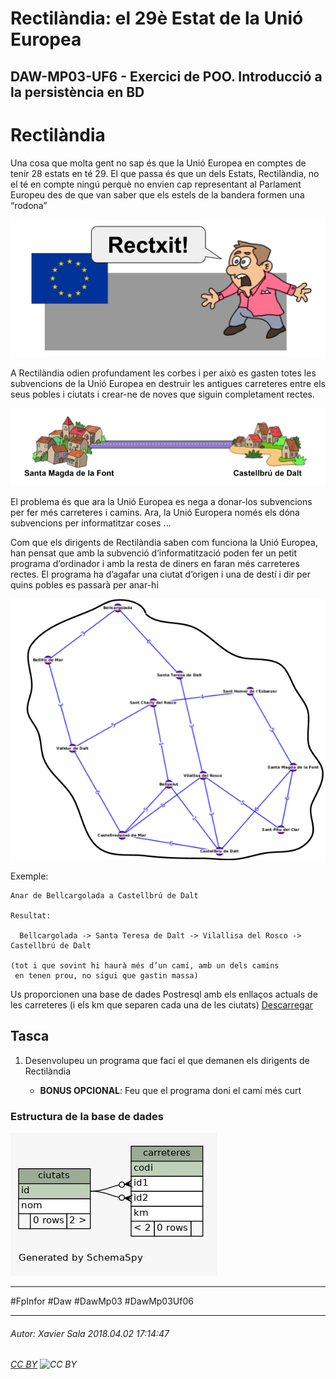 # Rectilàndia: el 29è Estat de la Unió Europea
## DAW-MP03-UF6 - Exercici de POO. Introducció a la persistència en BD
Rectilàndia
==============================
Una cosa que molta gent no sap és que la Unió Europea en comptes de tenir 28 estats en té 29. El que passa és que un dels Estats, Rectilàndia,  no el té en compte ningú perquè no envien cap representant al Parlament Europeu des de que van saber que els estels de la bandera formen una “rodona”

![Europa](https://raw.githubusercontent.com/utrescu/PaginaPersonal/master/static/images/rectxit1.png)

A Rectilàndia odien profundament les corbes i per això es gasten totes les subvencions de la Unió Europea en destruir les antigues carreteres entre els seus pobles i ciutats i crear-ne de noves que siguin completament rectes.

![Europa](https://raw.githubusercontent.com/utrescu/PaginaPersonal/master/static/images/rectxit2.png)

El problema és que ara la Unió Europea es nega a donar-los subvencions per fer més carreteres i camins. Ara, la Unió Europera només els dóna subvencions per informatitzar coses … 

Com que els dirigents de Rectilàndia saben com funciona la Unió Europea,  han pensat que amb la subvenció d’informatització poden fer un petit programa d’ordinador i amb la resta de diners en faran més carreteres rectes. El programa ha d’agafar una ciutat d’origen i una de destí i dir per quins pobles es passarà per anar-hi

![Rectilàndia](https://raw.githubusercontent.com/utrescu/PaginaPersonal/master/static/images/rectxit3.png)

Exemple: 

    Anar de Bellcargolada a Castellbrú de Dalt

    Resultat: 

      Bellcargolada -> Santa Teresa de Dalt -> Vilallisa del Rosco -> Castellbrú de Dalt

    (tot i que sovint hi haurà més d’un camí, amb un dels camins 
     en tenen prou, no sigui que gastin massa)

Us proporcionen una base de dades Postresql amb els enllaços actuals de les carreteres (i els km que separen cada una de les ciutats) [Descarregar](https://drive.google.com/file/d/1TRTG9enU6YX3Dpr1ekviCz1WZ7oYxB_W/view?usp=sharing)

Tasca
------------------

1. Desenvolupeu un programa que faci el que demanen els dirigents de Rectilàndia

    * **BONUS OPCIONAL**: Feu que el programa doni el camí més curt







### Estructura de la base de dades

![BDD](https://raw.githubusercontent.com/utrescu/PaginaPersonal/master/static/images/rectxit4.png)

---

#FpInfor #Daw #DawMp03 #DawMp03Uf06

---

###### Autor: Xavier Sala 2018.04.02 17:14:47
###### [CC BY](https://creativecommons.org/licenses/by/4.0/) ![CC BY](https://licensebuttons.net/l/by/3.0/80x15.png)
